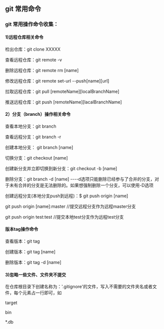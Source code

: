 ## git 常用命令
### git 常用操作命令收集：

#### 1)远程仓库相关命令
检出仓库：git clone XXXXX

查看远程仓库：git remote -v

删除远程仓库：git remote rm [name]

修改远程仓库：git remote set-url --push[name][url]

拉取远程仓库：git pull [remoteName][localBranchName]

推送远程仓库：git push [remoteName][lacalBranchName]

#### 2）分支（branch）操作相关命令

查看本地分支：git branch

查看远程分支：git branch -r

创建本地分支： git branch [name]

切换分支：git checkout [name]

创建新分支并立即切换到新分支：git checkout -b [name]

删除分支：git branch -d [name]  ----d选项只能删除已经参与了合并的分支，对于未有合并的分支是无法删除的。如果想强制删除一个分支，可以使用-D选项

创建远程分支(本地分支push到远程)：$ git push origin [name]

git push origin [name]:master //提交远程分支作为远程master分支

git push origin test:test //提交本地test分支作为远程test分支


#### 版本tag操作命令

查看版本：git tag

创建版本：git tag [name]

删除版本：git tag -d [name]

#### 3)忽略一些文件、文件夹不提交

在仓库根目录下创建名称为：'.gitignore'的文件，写入不需要的文件夹名或者文件，每个元素占一行即可，如

target

bin

*.db












